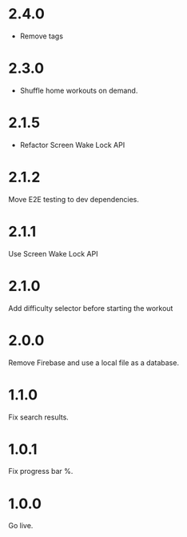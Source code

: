 # 2.4.0

- Remove tags
# 2.3.0

- Shuffle home workouts on demand.
# 2.1.5

- Refactor Screen Wake Lock API

# 2.1.2

Move E2E testing to dev dependencies.
# 2.1.1

Use Screen Wake Lock API
# 2.1.0

Add difficulty selector before starting the workout

# 2.0.0

Remove Firebase and use a local file as a database.

# 1.1.0

Fix search results.

# 1.0.1

Fix progress bar %.

# 1.0.0

Go live.